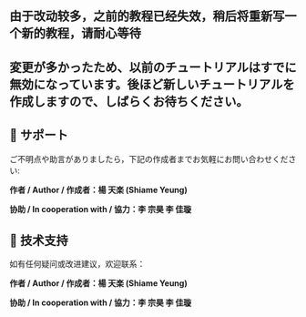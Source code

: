 ## 由于改动较多，之前的教程已经失效，稍后将重新写一个新的教程，请耐心等待
## 変更が多かったため、以前のチュートリアルはすでに無効になっています。後ほど新しいチュートリアルを作成しますので、しばらくお待ちください。

## 📧 サポート

ご不明点や助言がありましたら，下記の作成者までお気軽にお問い合わせください:

**作者 / Author / 作成者：楊 天楽 (Shiame Yeung)**

**协助 / In cooperation with / 協力：李 宗昊 李 佳璇**

## 📧 技术支持

如有任何疑问或改进建议，欢迎联系：

**作者 / Author / 作成者：楊 天楽 (Shiame Yeung)**

**协助 / In cooperation with / 協力：李 宗昊 李 佳璇**

